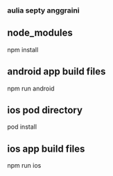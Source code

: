 
### aulia septy anggraini 
## node_modules
   npm install
## android app build files
   npm run android
## ios pod directory
   pod install
## ios app build files
   npm run ios
